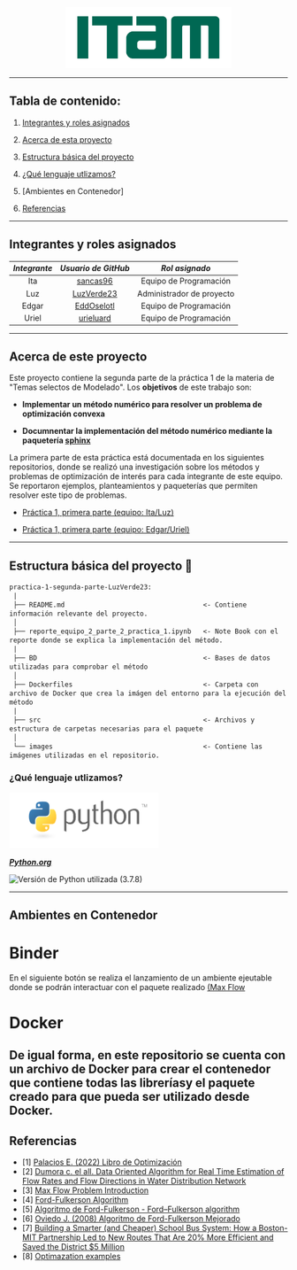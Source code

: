 <p align = "center">
    <img src="images/logo_itam.png" width="300" height="110" />

---

## Tabla de contenido:
    
1. [Integrantes y roles asignados](https://github.com/optimizacion-2-2022-gh-classroom/practica-1-segunda-parte-LuzVerde23#acerca-de-este-proyecto)
    
2. [Acerca de esta proyecto](https://github.com/optimizacion-2-2022-gh-classroom/practica-1-segunda-parte-LuzVerde23/blob/main/README.md#acerca-de-este-proyecto)
    
3. [Estructura básica del proyecto](https://github.com/optimizacion-2-2022-gh-classroom/practica-1-segunda-parte-LuzVerde23/blob/main/README.md#estructura-b%C3%A1sica-del-proyecto-)
    
4. [¿Qué lenguaje utlizamos?](https://github.com/optimizacion-2-2022-gh-classroom/practica-1-segunda-parte-LuzVerde23/blob/main/README.md#qu%C3%A9-lenguaje-utlizamos)

5. [Ambientes en Contenedor]
    
6. [Referencias](https://github.com/optimizacion-2-2022-gh-classroom/practica-1-segunda-parte-LuzVerde23/blob/main/README.md#referencias)
    
---

## Integrantes y roles asignados

|     ***Integrante***      |             ***Usuario de GitHub***             |  ***Rol asignado***        |                       
|:-------------------------:|:-----------------------------------------------:|:--------------------------:|
|  Ita                      |    [sancas96](https://github.com/sancas96)      | Equipo de Programación     | 
|  Luz                      |    [LuzVerde23](https://github.com/LuzVerde23)  | Administrador de proyecto  | 
|  Edgar                    |    [EddOselotl](https://github.com/EddOselotl)  | Equipo de Programación     | 
|  Uriel                    |    [urieluard](https://github.com/urieluard)    | Equipo de Programación     | 

---    

## Acerca de este proyecto
    
Este proyecto contiene la segunda parte de la práctica 1 de la materia de "Temas selectos de Modelado". Los **objetivos** de este trabajo son:
 
+ **Implementar un método numérico para resolver un problema de optimización convexa**
    
+ **Documnentar la implementación del método numérico mediante la paquetería [sphinx](https://www.sphinx-doc.org/en/master/)**
    
La primera parte de esta práctica está documentada en los siguientes repositorios, donde se realizó una investigación sobre los métodos y problemas de optimización de interés para cada integrante de este equipo. Se reportaron ejemplos, planteamientos y paqueterías que permiten resolver este tipo de problemas.

  + [Práctica 1, primera parte (equipo: Ita/Luz)](https://github.com/optimizacion-2-2022-gh-classroom/practica-1-primera-parte-sancas96)
    
  + [Práctica 1, primera parte (equipo: Edgar/Uriel)](https://github.com/optimizacion-2-2022-gh-classroom/practica-1-primera-parte-urieluard)
    
---  

## Estructura básica del proyecto 📁
    
```
practica-1-segunda-parte-LuzVerde23:
 |
 ├── README.md                                   <- Contiene información relevante del proyecto.
 │
 ├── reporte_equipo_2_parte_2_practica_1.ipynb   <- Note Book con el reporte donde se explica la implementación del método.
 |
 ├── BD                                          <- Bases de datos utilizadas para comprobar el método
 │
 ├── Dockerfiles                                 <- Carpeta con archivo de Docker que crea la imágen del entorno para la ejecución del método
 |
 ├── src                                         <- Archivos y estructura de carpetas necesarias para el paquete
 │
 └── images                                      <- Contiene las imágenes utilizadas en el repositorio.
```    

### ¿Qué lenguaje utlizamos?

<img src="images/logo_python.png" width="270" height="100" />
    
[***Python.org***](https://www.python.org/)

![Versión de Python utilizada (3.7.8)](https://www.python.org/downloads/release/python-378/)

---

## Ambientes en Contenedor

# Binder
En el siguiente botón se realiza el lanzamiento de un ambiente ejeutable donde se podrán interactuar con el paquete realizado [(Max Flow](https://optimizacion-2-2022-gh-classroom.github.io/practica-1-segunda-parte-LuzVerde23/index.html)

# Docker
De igual forma, en este repositorio se cuenta con un archivo de Docker para crear el contenedor que contiene todas las libreríasy el paquete creado para que pueda ser utilizado desde Docker.
--- 

## Referencias
    
* [1] [Palacios E. (2022) Libro de Optimización](https://itam-ds.github.io/analisis-numerico-computo-cientifico/4.optimizacion_en_redes_y_prog_lineal/4.2/Definiciones_generales_de_flujo_en_redes.html)
* [2] [Dumora c. el all. Data Oriented Algorithm for Real Time Estimation of Flow Rates and Flow Directions in Water Distribution Network](https://arxiv.org/pdf/1807.10147.pdf)
* [3] [Max Flow Problem Introduction](https://www.geeksforgeeks.org/max-flow-problem-introduction/)
* [4] [Ford-Fulkerson Algorithm](https://www.programiz.com/dsa/ford-fulkerson-algorithm)
* [5] [Algoritmo de Ford-Fulkerson - Ford–Fulkerson algorithm](https://upwikies.top/wiki/Ford%e2%80%93Fulkerson_algorithm)
* [6] [Oviedo J. (2008) Algoritmo de Ford-Fulkerson Mejorado](http://www.ptolomeo.unam.mx:8080/jspui/bitstream/132.248.52.100/2387/1/gonzalezoviedo.pdf)
* [7] [Building a Smarter (and Cheaper) School Bus System: How a Boston-MIT Partnership Led to New Routes That Are 20% More Efficient and Saved the District $5 Million](https://www.the74million.org/article/building-a-smarter-and-cheaper-school-bus-system-how-a-boston-mit-partnership-led-to-new-routes-that-are-20-more-efficient-use-400-fewer-buses-save-5-million/)
* [8] [Optimazation examples](https://vitalflux.com/convex-optimization-explained-concepts-examples/)
 

